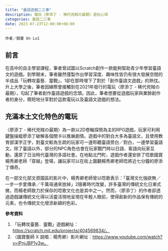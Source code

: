 ```yaml
---
title: "臺語遊戲二三事"
description: 電玩〈廖添丁 - 稀代兇賊の最期〉遊玩心得
categories: 臺語二三事
date: 2023-07-23T12:00:00+08:00
---
```

`作者／殷雷 Un Luî`
## **前言**

在高中的自主學習課程，筆者曾試圖以Scratch創作一款能夠幫助青少年學習臺語文的遊戲。到學期末，筆者雖然僅製作出學習深度、趣味性皆仍有很大發展空間的半成品「玩轉攻臺藝．靈戰」，1卻在那時埋下了對於「創作臺語文遊戲」的熱忱。升上大學之後，筆者因緣際會接觸到在2021年發行的電玩〈廖添丁 - 稀代兇賊の最期〉，勾起了筆者創作臺語遊戲的念頭。因此，筆者想要從遊戲玩家與業餘創作者的身分，簡短地分享對於這款電玩以及臺語文遊戲的想法。

## **充滿本土文化特色的電玩**

〈廖添丁 - 稀代兇賊の最期〉為一款以2D卷軸探險為主的RPG遊戲，玩家可利用鍵盤操縱廖添丁破解各個關卡以推展劇情。遊戲中的對白大多為臺語文，且使用教育部漢字正字，對臺文較為生疏的玩家可一邊聆聽臺語旁白／對白，一邊學習臺語文。除了臺語以外，部分的NPC角色也會在玩家戰鬥時以日語、客語向玩家互動，還原了日治時代臺灣的多語社會。在地點北門町，遊戲作者還安排了唸歌國寶楊秀卿老師「穿越」登場，讓玩家可以在街上圍觀楊秀卿老師唸將近七分鐘的廖添丁傳奇。

在一部文化部文資園區的影片中，楊秀卿老師曾以唸歌表示：「臺灣文化強欲無／一步一步愛傳承／千萬毋通來放掉」2隨著時代改變，許多臺灣的傳統文化日漸式微，而楊老師致力於保存的唸歌文化也是其中之一。然而，〈廖添丁〉的作者卻透過遊戲讓傳統文化得以活靈活現地呈現在年輕人眼前，使得創新的作品保有傳統的元素，也令傳統文化增添新穎的色彩。

**參考資料**
 1. 「玩轉攻臺藝．靈戰」遊戲網址：https://scratch.mit.edu/projects/404569834/。
 2. 〈國寶藝師 X 說唱：楊秀卿〉影片網址：https://www.youtube.com/watch?v=lPnjJBP1y3w。
